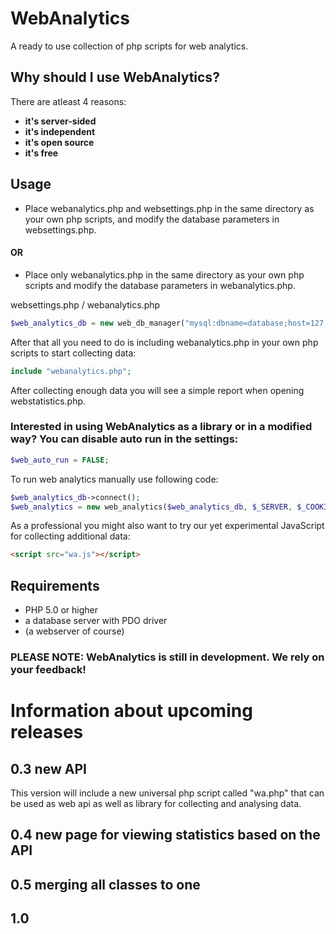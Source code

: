 # WebAnalytics
A ready to use collection of php scripts for web analytics.

## Why should I use WebAnalytics?
There are atleast 4 reasons:
* **it's server-sided**
* **it's independent**
* **it's open source**
* **it's free**

## Usage
* Place webanalytics.php and websettings.php in the same directory as your own php scripts, and modify the database parameters in websettings.php.
#### OR
* Place only webanalytics.php in the same directory as your own php scripts and modify the database parameters in webanalytics.php.

websettings.php / webanalytics.php
```php
$web_analytics_db = new web_db_manager("mysql:dbname=database;host=127.0.0.1", "user", "password");
```

After that all you need to do is including webanalytics.php in your own php scripts to start collecting data:
```php
include "webanalytics.php";
```

After collecting enough data you will see a simple report when opening webstatistics.php.

### Interested in using WebAnalytics as a library or in a modified way? You can disable auto run in the settings:
```php
$web_auto_run = FALSE;
```

To run web analytics manually use following code:
```php
$web_analytics_db->connect();
$web_analytics = new web_analytics($web_analytics_db, $_SERVER, $_COOKIE);
```

As a professional you might also want to try our yet experimental JavaScript for collecting additional data:
```html
<script src="wa.js"></script>
```

## Requirements
* PHP 5.0 or higher
* a database server with PDO driver
* (a webserver of course)

### PLEASE NOTE: WebAnalytics is still in development. We rely on your feedback!

# Information about upcoming releases
## 0.3 new API
This version will include a new universal php script called "wa.php" that can be used as web api as well as library for collecting and analysing data.
## 0.4 new page for viewing statistics based on the API
## 0.5 merging all classes to one
## 1.0
